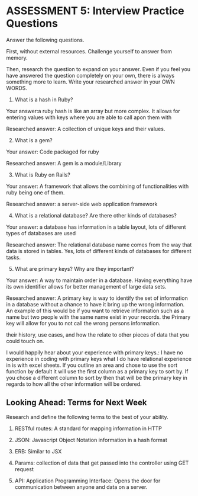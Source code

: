 # ASSESSMENT 5: Interview Practice Questions
Answer the following questions.

First, without external resources. Challenge yourself to answer from memory.

Then, research the question to expand on your answer. Even if you feel you have answered the question completely on your own, there is always something more to learn. Write your researched answer in your OWN WORDS.

1. What is a hash in Ruby?

  Your answer:a ruby hash is like an array but more complex. It allows for entering values with keys where you are able to call apon them with

  Researched answer: A collection of unique keys and their values. 



2. What is a gem?

  Your answer: Code packaged for ruby

  Researched answer: A gem is a module/Library 



3. What is Ruby on Rails?

  Your answer: A framework that allows the combining of functionalities with ruby being one of them.

  Researched answer: a server-side web application framework



4. What is a relational database? Are there other kinds of databases?

  Your answer: a database has information in a table layout, lots of different types of databases are used

  Researched answer:  The relational database name comes from the way that data is stored in tables. Yes, lots of different kinds of databases for different tasks.



5. What are primary keys? Why are they important?

  Your answer: A way to maintain order in a database. Having everything have its own identifier allows for better management of large data sets.

  Researched answer: A primary key is way to identify the set of information in a database without a chance to have it bring up the wrong information. An example of this would be if you want to retrieve information such as a name but two people with the same name exist in your records. the Primary key will allow for you to not call the wrong persons information. 

 their history, use cases, and how the relate to other pieces of data that you could touch on.

I would happily hear about your experience with primary keys.: I have no experience in coding with primary keys what I do have relational experience in is with excel sheets. If you outline an area and chose to use the sort function by default it will use the first column as a primary key to sort by. If you chose a different column to sort by then that will be the primary key in regards to how all the other information will be ordered. 


## Looking Ahead: Terms for Next Week
Research and define the following terms to the best of your ability.

1. RESTful routes: A standard for mapping information in HTTP

2. JSON: Javascript Object Notation information in a hash format

3. ERB: Similar to JSX

4. Params: collection of data that get passed into the controller using GET request

5. API: Application Programming Interface: Opens the door for communication between anyone and data on a server.
